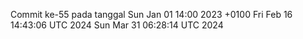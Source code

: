 Commit ke-55 pada tanggal Sun Jan 01 14:00 2023 +0100
Fri Feb 16 14:43:06 UTC 2024
Sun Mar 31 06:28:14 UTC 2024
